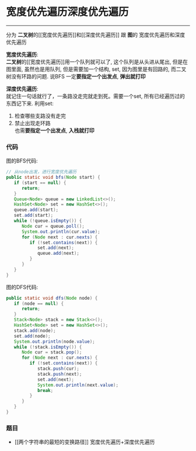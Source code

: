 
# 宽度优先遍历深度优先遍历


---
分为 **二叉树**的[[宽度优先遍历]]和[[深度优先遍历]] 跟 **图**的 宽度优先遍历和深度优先遍历

**宽度优先遍历**:  
**二叉树**的[[宽度优先遍历]]用一个队列就可以了, 这个队列是从头进从尾出, 但是在图里面, 虽然也是用队列, 但是需要加一个结构, set, 因为图里是有回路的, 而二叉树没有环路的问题.
说BFS 一定**要指定一个出发点**,  **弹出就打印**

**深度优先遍历**:   
就记住一句话就行了，一条路没走完就走到死。需要一个set, 所有已经遍历过的东西记下来. 
利用set:  
1. 检查哪些支路没有走完  
2. 禁止出现走环路  
也需**要指定一个出发点**, **入栈就打印**    

### 代码
图的BFS代码:  
```java
// 从node出发，进行宽度优先遍历  
public static void bfs(Node start) {  
   if (start == null) {  
      return;  
   }  
   Queue<Node> queue = new LinkedList<>();  
   HashSet<Node> set = new HashSet<>();  
   queue.add(start);  
   set.add(start);  
   while (!queue.isEmpty()) {  
      Node cur = queue.poll();  
      System.out.println(cur.value);  
      for (Node next : cur.nexts) {  
         if (!set.contains(next)) {  
            set.add(next);  
            queue.add(next);  
         }  
      }  
   }  
}
```


图的DFS代码:  
```java
public static void dfs(Node node) {  
   if (node == null) {  
      return;  
   }  
   Stack<Node> stack = new Stack<>();  
   HashSet<Node> set = new HashSet<>();  
   stack.add(node);  
   set.add(node);  
   System.out.println(node.value);  
   while (!stack.isEmpty()) {  
      Node cur = stack.pop();  
      for (Node next : cur.nexts) {  
         if (!set.contains(next)) {  
            stack.push(cur);  
            stack.push(next);  
            set.add(next);  
            System.out.println(next.value);  
            break;  
         }  
      }  
   }  
}
```


### 题目
- [[两个字符串的最短的变换路径]]  宽度优先遍历+深度优先遍历  



